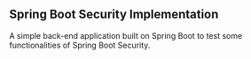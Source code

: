 ## Spring Boot Security Implementation

A simple back-end application built on Spring Boot to test some functionalities of Spring Boot Security.
